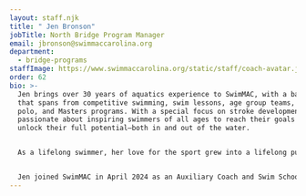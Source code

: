 ```yaml
---
layout: staff.njk
title: " Jen Bronson"
jobTitle: North Bridge Program Manager
email: jbronson@swimmaccarolina.org
department:
  - bridge-programs
staffImage: https://www.swimmaccarolina.org/static/staff/coach-avatar.jpg
order: 62
bio: >-
  Jen brings over 30 years of aquatics experience to SwimMAC, with a background
  that spans from competitive swimming, swim lessons, age group teams, water
  polo, and Masters programs. With a special focus on stroke development, she is
  passionate about inspiring swimmers of all ages to reach their goals and
  unlock their full potential—both in and out of the water.


  As a lifelong swimmer, her love for the sport grew into a lifelong pursuit, including competing in more than 200 U.S. Masters Swimming events across every stroke and distance. Known for her enthusiasm, Jen often rallies others to join in the fun—whether it’s encouraging teammates to compete, swimming alongside her mom in mother-daughter relays, or organizing a full family relay at USMS Nationals.


  Jen joined SwimMAC in April 2024 as an Auxiliary Coach and Swim School Instructor, quickly becoming a positive presence on deck. With experience across creative industries and management, she brings imaginative problem-solving and a fun, supportive approach to her coaching. For Jen, the best part of coaching is watching swimmers believe in themselves—and then go for it!
---
```

